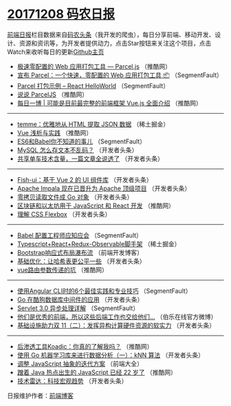 # [20171208 码农日报](https://toutiao.qdkfweb.cn/date/2017/12/08)

[前端日报](https://qdkfweb.cn/c/news)栏目数据来自[码农头条](https://toutiao.qdkfweb.cn/)（我开发的爬虫），每日分享前端、移动开发、设计、资源和资讯等，为开发者提供动力，点击Star按钮来关注这个项目，点击Watch来收听每日的更新[Github主页](https://github.com/kujian/frontendDaily)
* [极速零配置的 Web 应用打包工具 — Parcel.js](https://toutiao.qdkfweb.cn/59048.html) （推酷网）
* [宣布 Parcel：一个快速，零配置的 Web 应用打包工具 📦](https://toutiao.qdkfweb.cn/59023.html) （SegmentFault）
* [Parcel 打包示例 &#8211; React HelloWorld](https://toutiao.qdkfweb.cn/59029.html) （SegmentFault）
* [说说 ParcelJS](https://toutiao.qdkfweb.cn/59043.html) （推酷网）
* [每日一博 | 可能是目前最完整的前端框架 Vue.js 全面介绍](https://toutiao.qdkfweb.cn/59049.html) （推酷网）

***
* [temme：优雅地从 HTML 提取 JSON 数据](https://toutiao.qdkfweb.cn/59062.html) （稀土掘金）
* [Vue 浅析与实践](https://toutiao.qdkfweb.cn/59051.html) （推酷网）
* [ES6和Babel你不知道的事儿](https://toutiao.qdkfweb.cn/59027.html) （SegmentFault）
* [MySQL 怎么存文本不乱码？](https://toutiao.qdkfweb.cn/58963.html) （开发者头条）
* [共享单车技术含量，一篇文章全说透了](https://toutiao.qdkfweb.cn/58957.html) （开发者头条）

***
* [Fish-ui：基于 Vue 2 的 UI 组件库](https://toutiao.qdkfweb.cn/58959.html) （开发者头条）
* [Apache Impala 现在已晋升为 Apache 顶级项目](https://toutiao.qdkfweb.cn/58971.html) （开发者头条）
* [零拷贝读取文件成 Go 对象](https://toutiao.qdkfweb.cn/58961.html) （开发者头条）
* [区块链和以太坊用于 JavaScript 和 React 开发](https://toutiao.qdkfweb.cn/59039.html) （推酷网）
* [理解 CSS Flexbox](https://toutiao.qdkfweb.cn/58962.html) （开发者头条）

***
* [Babel 配置工程师应知应会](https://toutiao.qdkfweb.cn/59028.html) （SegmentFault）
* [Typescript+React+Redux-Observable脚手架](https://toutiao.qdkfweb.cn/59063.html) （稀土掘金）
* [Bootstrap响应式布局瀑布流](https://toutiao.qdkfweb.cn/59097.html) （前端开发博客）
* [基础优化：让哈希表更公平一些](https://toutiao.qdkfweb.cn/58967.html) （开发者头条）
* [vue路由参数传递的坑](https://toutiao.qdkfweb.cn/59047.html) （推酷网）

***
* [使用Angular CLI时的6个最佳实践和专业技巧](https://toutiao.qdkfweb.cn/59024.html) （SegmentFault）
* [Go 在酷狗数据库中间件的应用](https://toutiao.qdkfweb.cn/58960.html) （开发者头条）
* [Servlet 3.0 异步处理详解](https://toutiao.qdkfweb.cn/59036.html) （SegmentFault）
* [他们是优秀的前端，所以这些后端工作也交给他们…](https://toutiao.qdkfweb.cn/59102.html) （伯乐在线官方微博）
* [基础设施助力双 11（二）：发挥异构计算硬件资源的软实力](https://toutiao.qdkfweb.cn/58972.html) （开发者头条）

***
* [后渗透工具Koadic：你真的了解我吗？](https://toutiao.qdkfweb.cn/59040.html) （推酷网）
* [使用 Go 机器学习库来进行数据分析（一）：kNN 算法](https://toutiao.qdkfweb.cn/58973.html) （开发者头条）
* [调整 JavaScript 抽象的迭代方案](https://toutiao.qdkfweb.cn/59093.html) （前端大全）
* [蹭着 Java 热点出生的 JavaScript 已经 22 岁了](https://toutiao.qdkfweb.cn/59041.html) （推酷网）
* [技术雷达：科技宏观趋势](https://toutiao.qdkfweb.cn/58974.html) （开发者头条）

日报维护作者：[前端博客](https://qdkfweb.cn/) 